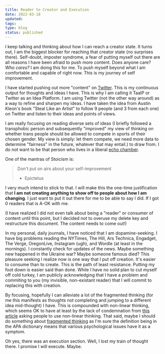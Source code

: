 ```yaml
---
title: Reader to Creator and Execution
date: 2022-03-18
updated:
tags:
type: blog
status: published
---
```


I keep talking and thinking about how I can reach a  creator state. It turns out, I am the biggest blocker for reaching that  creator state (no surprises there). Self-doubt, imposter syndrome, a  fear of putting myself out there are all reasons I have been afraid to  push more content. Does anyone care? *Who cares?* I am doing this for me. To push myself beyond what I am comfortable and capable of  right now. This is my journey of self improvement.

I have started pushing out more "content" on [Twitter](https://twitter.com/nightconcept). This is my continuous output for thoughts and ideas I have. This is why I am calling it TaaIP or Twitter as an Idea Platform. I am using  Twitter (not the other way around) as a way to refine and sharpen my  ideas. I have taken the idea from Austin Kleon's book "Steal Like an  Artist" to follow 9 people (and 3 from each one) on Twitter and listen  to their ideas and points of views.

I am really focusing on  reading diverse sets of ideas (I briefly followed a transphobic person  and subsequently "improved" my view of thinking on whether trans people  should be allowed to compete in sports of their chosen gender. My view  is simply: let them compete, we need more data to determine "fairness"  in the future, whatever that may entail.) to draw from. I do not want to be that person who lives in a liberal [echo chamber](https://en.wikipedia.org/wiki/Echo_chamber_(media)).

One of the mantras of Stoicism is:

> Don't put on airs about your self-improvement
>
> - Epictetus

I very much intend to stick to that. I will make this the one-time justification that **I am not creating anything to show off to people about how I am changing**. I just want to put it out there for me to be able to say I did. If I got 0 readers that is A-OK with me.

(I have realized I did not even talk about being a "reader" or consumer of content until this point, but I decided not to overuse my delete key  and restructure this document. The content needs to come out!)

In  my personal, daily journals, I have noticed that I am dopamine-seeking. I have big problems reading the NYTimes, The Hill, Ars Technica,  Engadget, The Verge, OregonLive, Instagram (ugh), and Wordle (at least  in the mornings). I constantly check for updates of the news. Maybe  something new happened in the Ukraine war? Maybe someone famous died?  This pleasure seeking I realize now is one way that I put off creation.  It's easier to consume than to create. This is the path of least  resistance. Putting my foot down is easier said than done. While I have  no solid plan to cut myself off cold turkey, I am publicly acknowledging that I have a problem and commiting to you (my invisible, non-existant  reader) that I will commit to replacing this with creation.

By  focusing, hopefully I can alleviate a lot of the fragmented thinking  (for me this manifests as thoughts not completing and jumping to a  different idea mid-thought) I have. This is compounded with non-linear  thinking, which seems OK to have at least by the lack of condemnation  from [this article](https://www.psychologytoday.com/us/blog/thinking-about-kids/201711/pretty-good-organizing-system-non-linear-thinkers) asking people to use non-linear thinking. That said, maybe I should do something about [fragmented thinking](https://dictionary.apa.org/fragmentation) as I'm sure the definition being in the APA dictionary means that various psychological issues have it as a symptom.

Oh yes, there was an execution section. Well, I lost my train of thought there. I promise I will execute. Maybe.